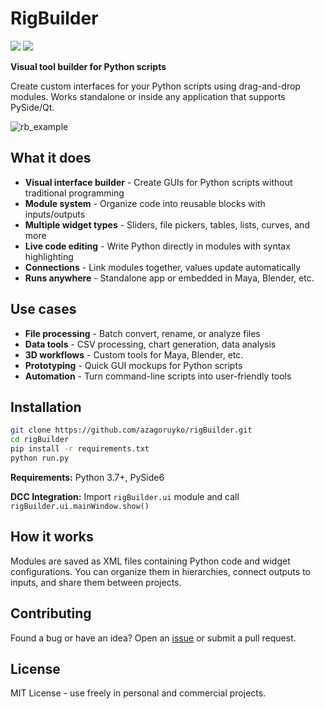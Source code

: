 # RigBuilder

<div>
<img src="https://img.shields.io/github/v/release/azagoruyko/rigBuilder?logoColor=green&color=green"/>
<a href="https://github.com/azagoruyko/rigBuilder/wiki/Documentation">
  <img src="https://img.shields.io/badge/docs-here-blue?label=docs"/>
</a>
</div>

**Visual tool builder for Python scripts**

Create custom interfaces for your Python scripts using drag-and-drop modules. Works standalone or inside any application that supports PySide/Qt.

![rb_example](https://github.com/user-attachments/assets/51961be9-ae99-4fae-aa70-1080305c286d)

## What it does

- **Visual interface builder** - Create GUIs for Python scripts without traditional programming
- **Module system** - Organize code into reusable blocks with inputs/outputs  
- **Multiple widget types** - Sliders, file pickers, tables, lists, curves, and more
- **Live code editing** - Write Python directly in modules with syntax highlighting
- **Connections** - Link modules together, values update automatically
- **Runs anywhere** - Standalone app or embedded in Maya, Blender, etc.

## Use cases

- **File processing** - Batch convert, rename, or analyze files
- **Data tools** - CSV processing, chart generation, data analysis  
- **3D workflows** - Custom tools for Maya, Blender, etc.
- **Prototyping** - Quick GUI mockups for Python scripts
- **Automation** - Turn command-line scripts into user-friendly tools


## Installation

```bash
git clone https://github.com/azagoruyko/rigBuilder.git
cd rigBuilder
pip install -r requirements.txt
python run.py
```

**Requirements:** Python 3.7+, PySide6

**DCC Integration:** Import `rigBuilder.ui` module and call `rigBuilder.ui.mainWindow.show()`

## How it works

Modules are saved as XML files containing Python code and widget configurations. You can organize them in hierarchies, connect outputs to inputs, and share them between projects.

## Contributing

Found a bug or have an idea? Open an [issue](../../issues) or submit a pull request.

## License

MIT License - use freely in personal and commercial projects.
